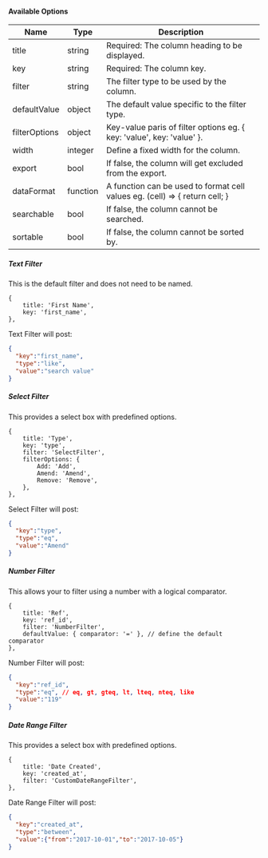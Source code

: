 #### Available Options

| Name          | Type     | Description                                                                 |
| ----          | ------   | -----------                                                                 |
| title         | string   | Required: The column heading to be displayed.                               |
| key           | string   | Required: The column key.                                                   |
| filter        | string   | The filter type to be used by the column.                                   |
| defaultValue  | object   | The default value specific to the filter type.                                  |
| filterOptions | object   | Key-value paris of filter options eg. { key: 'value', key: 'value' }.       |
| width         | integer  | Define a fixed width for the column.                                        |
| export        | bool     | If false, the column will get excluded from the export.                     |
| dataFormat    | function | A function can be used to format cell values eg. (cell) => { return cell; } |
| searchable    | bool     | If false, the column cannot be searched.                                    |
| sortable      | bool     | If false, the column cannot be sorted by.                                   |

##### Text Filter
This is the default filter and does not need to be named.
```
{
    title: 'First Name',
    key: 'first_name',
},
```
Text Filter will post:
```json
{
  "key":"first_name",
  "type":"like",
  "value":"search value"
}
```

##### Select Filter
This provides a select box with predefined options.
```
{
    title: 'Type',
    key: 'type',
    filter: 'SelectFilter',
    filterOptions: {
        Add: 'Add',
        Amend: 'Amend',
        Remove: 'Remove',
    },
},
```
Select Filter will post:
```json
{
  "key":"type",
  "type":"eq",
  "value":"Amend"
}
```

##### Number Filter
This allows your to filter using a number with a logical comparator.
```
{
    title: 'Ref',
    key: 'ref_id',
    filter: 'NumberFilter',
    defaultValue: { comparator: '=' }, // define the default comparator
},
```
Number Filter will post:
```json
{
  "key":"ref_id",
  "type":"eq", // eq, gt, gteq, lt, lteq, nteq, like
  "value":"119"
}
```

##### Date Range Filter
This provides a select box with predefined options.
```
{
    title: 'Date Created',
    key: 'created_at',
    filter: 'CustomDateRangeFilter',
},
```
Date Range Filter will post:
```json
{
  "key":"created_at",
  "type":"between",
  "value":{"from":"2017-10-01","to":"2017-10-05"}
}
```
